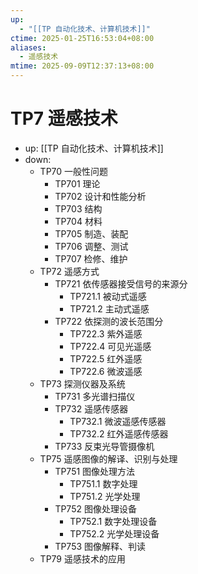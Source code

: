 ```yaml
---
up:
  - "[[TP 自动化技术、计算机技术]]"
ctime: 2025-01-25T16:53:04+08:00
aliases:
  - 遥感技术
mtime: 2025-09-09T12:37:13+08:00
---
```


# TP7 遥感技术

- up: [[TP 自动化技术、计算机技术]]
- down:	
	- TP70 一般性问题
		- TP701 理论
		- TP702 设计和性能分析
		- TP703 结构
		- TP704 材料
		- TP705 制造、装配
		- TP706 调整、测试
		- TP707 检修、维护
	- TP72 遥感方式
		- TP721 依传感器接受信号的来源分
			- TP721.1 被动式遥感
			- TP721.2 主动式遥感
		- TP722 依探测的波长范围分
			- TP722.3 紫外遥感
			- TP722.4 可见光遥感
			- TP722.5 红外遥感
			- TP722.6 微波遥感
	- TP73 探测仪器及系统
		- TP731 多光谱扫描仪
		- TP732 遥感传感器
			- TP732.1 微波遥感传感器
			- TP732.2 红外遥感传感器
		- TP733 反束光导管摄像机
	- TP75 遥感图像的解译、识别与处理
		- TP751 图像处理方法
			- TP751.1 数字处理
			- TP751.2 光学处理
		- TP752 图像处理设备
			- TP752.1 数字处理设备
			- TP752.2 光学处理设备
		- TP753 图像解释、判读
	- TP79 遥感技术的应用
		
